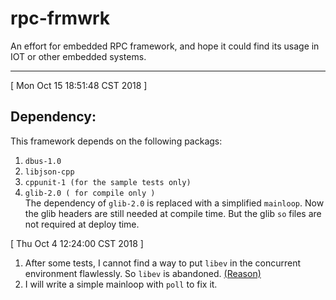 # rpc-frmwrk
An effort for embedded RPC framework, and hope it could find its usage in IOT or other embedded systems.

---
[ Mon Oct 15 18:51:48 CST 2018 ]
## Dependency:  
This framework depends on the following packags:  
1. `dbus-1.0`  
2. `libjson-cpp`  
3. `cppunit-1 (for the sample tests only)`   
4. `glib-2.0 ( for compile only )`   
The dependency of `glib-2.0` is replaced with a simplified `mainloop`. Now the glib headers are still needed at compile time. But the glib `so` files are not required at deploy time.

[ Thu Oct  4 12:24:00 CST 2018 ]   
1. After some tests, I cannot find a way to put `libev` in the concurrent environment flawlessly.
So `libev` is abandoned. [(Reason)](https://github.com/zhiming99/rpc-frmwrk/wiki/Why-libev-cannot-be-used-in-rpc-frmwrk%3F)  
2. I will write a simple mainloop with `poll` to fix it.   

